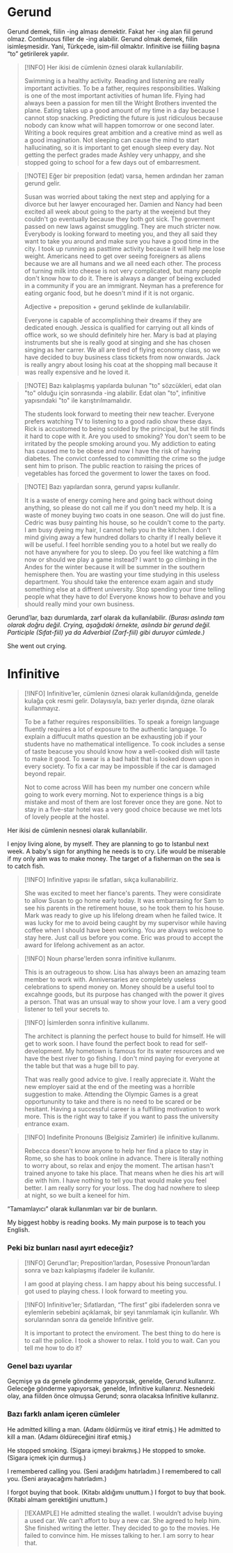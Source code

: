 # Gerund

Gerund demek, fiilin -ing alması demektir. Fakat her -ing alan fiil gerund olmaz. Continuous filler de -ing alabilir. 
Gerund olmak demek, fiilin isimleşmesidir. Yani, Türkçede, isim-fiil olmaktır.
Infinitive ise fiiiling başına “to” getirilerek yapılır.

> [!INFO] Her ikisi de cümlenin öznesi olarak kullanılabilir.
> 
> Swimming is a healthy activity.
> Reading and listening are really important activities.
> To be a father, requires responsibilities.
> Walking is one of the most important activities of human life.
> Flying had always been a passion for men till the Wright Brothers invented the plane.
> Eating takes up a good amount of my time in a day because I cannot stop snacking.
> Predicting the future is just ridiculous because nobody can know what will happen tomorrow or one second later.
> Writing a book requires great ambition and a creative mind as well as a good imagination. 
> Not sleeping can cause the mind to start hallucinating, so it is important to get enough sleep every day.
> Not getting the perfect grades made Ashley very unhappy, and she stopped going to school for a few days out of embarresment. 

> [!NOTE] Eğer bir preposition (edat) varsa, hemen ardından her zaman gerund gelir.
> 
> Susan was worried about taking the next step and applying for a divorce but her lawyer encouraged her.
> Damien and Nancy had been excited all week about going to the party at the weejend but they couldn't go eventually because they both got sick. 
> The goverment passed on new laws against smuggling. They are much stricter now.
> Everybody is looking forward to meeting you, and they all said they want to take you around and make sure you have a good time in the city. 
> I took up running as pasttime activity because it will help me lose weight. 
> Americans need to get over seeing foreigners as aliens because we are all humans and we all need each other. 
> The process of turning milk into cheese is not very complicated, but many people don't know how to do it. 
> There is always a danger of being excluded in a community if you are an immigrant.
> Neyman has a preference for eating organic food, but he doesn't mind if it is not organic. 
> 
> Adjective + preposition + gerund şeklinde de kullanılabilir.
> 
> Everyone is capable of accomplishing their dreams if they are dedicated enough.
> Jessica is qualified for carrying out all kinds of office work, so we should definitely hire her.
> Mary is bad at playing instruments but she is really good at singing and she has chosen singing as her carrer. 
> We all are tired of flying economy class, so we have decided to buy business class tickets from now onwards.
> Jack is really angry about losing his coat at the shopping mall because it was really expensive and he loved it.

> [!NOTE] Bazı kalıplaşmış yapılarda bulunan "to" sözcükleri, edat olan "to" olduğu için sonrasında -ing alabilir. Edat olan "to", infinitive yapısındaki "to" ile karıştırılmamalıdır. 
> 
> The students look forward to meeting their new teacher. 
> Everyone prefers watching TV to listening to a good radio show these days.
> Rick is accustomed to being scolded by the principal, but he still finds it hard to cope with it.
> Are you used to smoking? You don't seem to be irritated by the people smoking around you.
> My addiction to eating has caused me to be obese and now I have the risk of having diabetes.
> The convict confessed to committing the crime so the judge sent him to prison. 
> The public reaction to raising the prices of vegetables has forced the goverment to lower the taxes on food.

> [!NOTE] Bazı yapılardan sonra, gerund yapısı kullanılır.
> 
> It is a waste of energy coming here and going back without doing anything, so please do not call me if you don't need my help.
> It is a waste of money buying two coats in one season. One will do just fine.
> Cedric was busy painting his house, so he couldn't come to the party.
> I am busy dyeing my hair, I cannot help you in the kitchen. 
> I don't mind giving away a few hundred dollars to charity if I really believe it will be useful.
> I feel horrible sending you to a hotel but we really do not have anywhere for you to sleep.
> Do you feel like watching a film now or should we play a game instead?
> I want to go climbing in the Andes for the winter because it will be summer in the southern hemisphere then.
> You are wasting your time studying in this useless department. You should take the enterence exam again and study something else at a diffrent university.
> Stop spending your time telling people what they have to do! Everyone knows how to behave and you should really mind your own business. 

Gerund’lar, bazı durumlarda, zarf olarak da kullanılabilir. *(Burası aslında tam olarak doğru değil. Crying, aşağıdaki örnekte, aslında bir gerund değil. Participle (Sıfat-fiil) ya da Adverbial (Zarf-fiil) gibi duruyor cümlede.)*

She went out crying.

# Infinitive
> [!INFO] Infinitive’ler, cümlenin öznesi olarak kullanıldığında, genelde kulağa çok resmi gelir. Dolayısıyla, bazı yerler dışında, özne olarak kullanmayız.
> 
> To be a father requires responsibilities.
> To speak a foreign language fluently requires a lot of exposure to the authentic language. 
> To explain a diffucult maths question an be exhausting job if your students have no mathematical intelligence.
> To cook includes a sense of taste beacuse you should know how a well-cooked dish will taste to make it good.
> To swear is a bad habit that is looked down upon in every society. 
> To fix a car may be impossible if the car is damaged beyond repair.
> 
> Not to come across Will has been my number one concern while going to work every morning.
> Not to experience things is a big mistake and most of them are lost forever once they are gone.
> Not to stay in a five-star hotel was a very good choice because we met lots of lovely people at the hostel. 
> 

Her ikisi de cümlenin nesnesi olarak kullanılabilir.

I enjoy living alone, by myself.
They are planning to go to Istanbul next week.
A baby's sign for anything he needs is to cry.
Life would be miserable if my only aim was to make money.
The target of a fisherman on the sea is to catch fish.

> [!INFO] Infinitive yapısı ile sıfatları, sıkça kullanabiliriz.
> 
> She was excited to meet her fiance's parents.
> They were considirate to allow Susan to go home early today.
> It was embarrasing for Sam to see his parents in the retirement house, so he took them to his house. 
> Mark was ready to give up his lifelong dream when he failed twice.
> It was lucky for me to avoid being caught by my supervisor while having coffee when I should have been working. 
> You are always welcome to stay here. Just call us before you come. 
> Eric was proud to accept the award for lifelong achivement as an actor. 

> [!INFO] Noun pharse'lerden sonra infinitive kullanımı. 
> 
> This is an outrageous to show. 
> Lisa has always been an amazing team member to work with.
> Anniversaries are completely useless celebrations to spend money on.
> Money should be a useful tool to excahnge goods, but its purpose has changed with the power it gives a person.
> That was an unsual way to show your love.
> I am a very good listener to tell your secrets to.

> [!INFO] İsimlerden sonra infinitive kullanımı.
> 
> The architect is planning the perfect house to build for himself. He will get to work soon.
> I have found the perfect book to read for self-development.
> My hometown is famous for its water resources and we have the best river to go fishing. 
> I don't mind paying for everyone at the table but that was a huge bill to pay. 
> 
> That was really good advice to give. I really appreciate it.
> Waht the new employer said at the end of the meeting was a horrible suggestion to make.
> Attending the Olympic Games is a great opportununity to take and there is no need to be scared or be hesitant. 
> Having a successful career is a fulfilling motivation to work more.
> This is the right way to take if you want to pass the university entrance exam.

> [!INFO] Indefinite Pronouns (Belgisiz Zamirler) ile infinitive kullanımı.
> 
> Rebecca doesn't know anyone to help her find a place to stay in Rome, so she has to book online in advance.
> There is literally nothing to worry about, so relax and enjoy the moment.
> The artisan hasn't trained anyone to take his place. That means when he dies his art will die with him. 
> I have nothing to tell you that would make you feel better. I am really sorry for your loss.
> The dog had nowhere to sleep at night, so we built a keneel for him. 

“Tamamlayıcı” olarak kullanımları var bir de bunların.

My biggest hobby is reading books.
My main purpose is to teach you English.

### Peki biz bunları nasıl ayırt edeceğiz?

> [!INFO] Gerund’lar; Preposition’lardan, Posessive Pronoun’lardan sonra ve bazı kalıplaşmış ifadeler ile kullanılır.
> 
> I am good at playing chess.
> I am happy about his being successful.
> I got used to playing chess.
> I look forward to meeting you.

> [!INFO] Infinitive’ler; Sıfatlardan, “The first” gibi ifadelerden sonra ve eylemlerin sebebini açıklamak, bir şeyi tanımlamak için kullanılır. Wh sorularından sonra da genelde Infinitive gelir.
> 
> It is important to protect the enviroment.
> The best thing to do here is to call the police.
> I took a shower to relax.
> I told you to wait.
> Can you tell me how to do it?

### Genel bazı uyarılar

Geçmişe ya da genele gönderme yapıyorsak, genelde, Gerund kullanırız.
Geleceğe gönderme yapıyorsak, genelde, Infinitive kullanırız.
Nesnedeki olay, ana fiilden önce olmuşsa Gerund; sonra olacaksa Infinitive kullanırız.

### Bazı farklı anlam içeren cümleler

He admitted killing a man. (Adamı öldürmüş ve itiraf etmiş.)
He admitted to kill a man. (Adamı öldüreceğini itiraf etmiş.)

He stopped smoking. (Sigara içmeyi bırakmış.)
He stopped to smoke. (Sigara içmek için durmuş.)

I remembered calling you. (Seni aradığımı hatırladım.)
I remembered to call you. (Seni arayacağımı hatırladım.)

I forgot buying that book. (Kitabı aldığımı unuttum.)
I forgot to buy that book. (Kitabi almam gerektiğini unuttum.)

> [!EXAMPLE]
> He admitted stealing the wallet.
> I wouldn’t advise buying a used car.
> We can’t affort to buy a new car.
> She agreed to help him.
> She finished writing the letter.
> They decided to go to the movies.
> He failed to convince him.
> He misses talking to her.
> I am sorry to hear that.